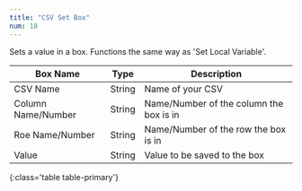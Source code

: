 ```yaml
---
title: "CSV Set Box"
num: 18
---
```


Sets a value in a box. Functions the same way as 'Set Local Variable'. 

| Box Name | Type | Description | 
|-------|--------|--------
|CSV Name|String|Name of your CSV
|Column Name/Number|String|Name/Number of the column the box is in
|Roe Name/Number|String|Name/Number of the row the box is in
|Value|String|Value to be saved to the box
{:class='table table-primary'}









